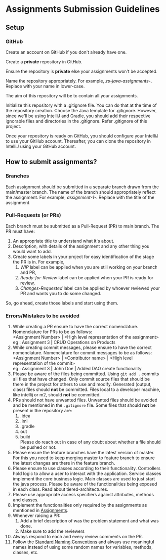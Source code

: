 # Assignments Submission Guidelines

## Setup

### GitHub

Create an account on GitHub if you don't already have one.

Create a **private** repository in GitHub.

Ensure the repository is **private** else your assignments won't be accepted.

Name the repository appropriately. For example, _zs-java-assignments-<your-name>_. 
Replace _<your-name>_ with your name in lower-case.

The aim of this repository will be to contain all your assignments.

Initialize this repository with a .gitignore file. You can do that at the time of the repository creation. 
Choose the Java template for .gitignore. However, since we'll be using IntelliJ and Gradle, you should add their 
respective ignorable files and directories in the .gitignore. Refer .gitignore of this project.

Once your repository is ready on GitHub, you should configure your IntelliJ to use your GitHub account. 
Thereafter, you can clone the repository in IntelliJ using your GitHub account.

## How to submit assignments?

### Branches

Each assignment should be submitted in a separate branch drawn from the main/master branch.
The name of the branch should appropriately reflect the assignment.
For example, _assignment-1-<title-or-feature>_. Replace _<title-or-feature>_ with the title of the assignment.

### Pull-Requests (or PRs)

Each branch must be submitted as a Pull-Request (PR) to main branch. The PR must have:
1. An appropriate title to understand what it's about.
2. Description, with details of the assignment and any other thing you would want to add.
3. Create some labels in your project for easy identification of the stage the PR is in. 
   For example,
   1. _WIP_ label can be applied when you are still working on your branch and PR,
   2. _Ready-for-Review_ label can be applied when your PR is ready for review,
   3. _Changes-Requested_ label can be applied by whoever reviewed your PR and wants you to do some changed.

So, go ahead, create those labels and start using them.

### Errors/Mistakes to be avoided

1. While creating a PR ensure to have the correct nomenclature. Nomenclature for PRs to be as follows: <br>
   &lt;Assignment Number&gt; | &lt;High level representation of the assignment&gt; <br>
   eg : Assignment 3 | CRUD Operations on Products
2. While creating commit messages, please ensure to have the correct nomenclature.
   Nomenclature for commit messages to be as follows: <br>
   &lt;Assignment Number&gt; | &lt;Contributor name&gt; | &lt;High level representation of the commit&gt; <br>
   eg : Assignment 3 | John Doe | Added DAO create functionality
3. Please be aware of the files being committed. Using `git add .` commits all files that have changed. 
   Only commit source files that should be there in the project for others to use and modify. 
   Generated (output, class) files should **not** be committed. Files local to a developer machine, like intellij or m2, 
   should **not** be committed.
4. PRs should not have unwanted files. Unwanted files should be avoided and be mentioned in the `.gitignore` file.
   Some files that should **not** be present in the repository are:
   1. .idea
   2. .iml
   3. .gradle
   4. out
   5. build
   <br>Please do reach out in case of any doubt about whether a file should be pushed or not.
5. Please ensure the feature branches have the latest version of master. For this you need to keep merging master to 
   feature branch to ensure the latest changes are there in the feature branch.
6. Please ensure to use classes according to their functionality. Controllers hold logic to allow a user to interact 
   with the application. Service classes implement the core business logic. Main classes are used to just start the java 
   process. Please be aware of the functionalities being exposed in each class. Read about tiered-architectures.
7. Please use appropriate access specifiers against attributes, methods and classes.
8. Implement the functionalities only required by the assignments as mentioned in 
   [Assignments](https://github.com/ujjawalmisra/learning-java/blob/main/documents/Assignments.md).
9. Whenever raising a PR: <br>
   1. Add a brief description of was the problem statement and what was done.
   2. Make sure to add the reviewers
10. Always respond to each and every review comments on the PR.
11. Follow the [Standard Naming Conventions](https://www.oracle.com/java/technologies/javase/codeconventions-namingconventions.html) 
    and always use meaningful names instead of using some random names for variables, methods, classes, etc.

